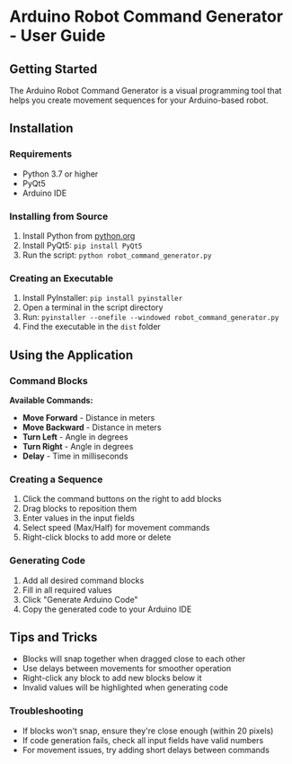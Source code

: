 # Arduino Robot Command Generator - User Guide

## Getting Started

The Arduino Robot Command Generator is a visual programming tool that helps you create movement sequences for your Arduino-based robot.

## Installation

### Requirements

- Python 3.7 or higher
- PyQt5
- Arduino IDE

### Installing from Source

1. Install Python from [python.org](https://python.org)
2. Install PyQt5: `pip install PyQt5`
3. Run the script: `python robot_command_generator.py`

### Creating an Executable

1. Install PyInstaller: `pip install pyinstaller`
2. Open a terminal in the script directory
3. Run: `pyinstaller --onefile --windowed robot_command_generator.py`
4. Find the executable in the `dist` folder

## Using the Application

### Command Blocks

**Available Commands:**

- **Move Forward** - Distance in meters
- **Move Backward** - Distance in meters
- **Turn Left** - Angle in degrees
- **Turn Right** - Angle in degrees
- **Delay** - Time in milliseconds

### Creating a Sequence

1. Click the command buttons on the right to add blocks
2. Drag blocks to reposition them
3. Enter values in the input fields
4. Select speed (Max/Half) for movement commands
5. Right-click blocks to add more or delete

### Generating Code

1. Add all desired command blocks
2. Fill in all required values
3. Click "Generate Arduino Code"
4. Copy the generated code to your Arduino IDE

## Tips and Tricks

- Blocks will snap together when dragged close to each other
- Use delays between movements for smoother operation
- Right-click any block to add new blocks below it
- Invalid values will be highlighted when generating code

### Troubleshooting

- If blocks won't snap, ensure they're close enough (within 20 pixels)
- If code generation fails, check all input fields have valid numbers
- For movement issues, try adding short delays between commands
